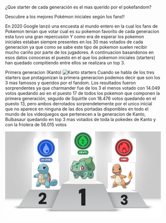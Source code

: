 ¿Que starter de cada generación es el mas querido por el pokefandom?

Descubre a los mejores Pokémon iniciales según los fans!!

En 2020 Google lanzó una encuesta al mundo entero en la cual los fans de Pokemon tenian que votar cual es su pokemon favorito de cada generacion esta tuvo una gran repercusión  Y como era de esperar los pokemon iniciales estaban siempre presentes en los 30 mas votados de cada generacion ya que como se sabe este tipo de pokemon suelen recibir mucho cariño por parte de los jugadores. A continuacion basandonos en esos datos conoceras el puesto en el que los pokemon iniciales (starters) han quedado compitiendo entre ellos se realizara un top 3. 

Primera generacion (Kanto)
![Kanto starters](https://static0.gamerantimages.com/wordpress/wp-content/uploads/2023/05/pokemon-kanto-region-starters-charmander-bulbasaur-squirtle.jpg)
Cuando se habla de los tres starters que protagonizan la primera generacion podemos decir que son los 3 mas famosos y queridos por el fandom.                                                                                                   Los resultados fueron sorprendentes ya que charmander fue de los 3 el menos votado con 14.049 votos quedando asi en el puesto 17 de todos los pokemon que componen la primera generación, seguido de Squirtle con 18.476 votos quedando en el puesto 13, pero ambos derrotados sorprendetemente por el unico inicial que no aparece en ninguna de las dos portadas disponibles en todo el mundo de los videojuegos que pertenecen a la generacion de Kanto, Bulbasaur quedando en top 3 mas votados de toda la pokedex de Kanto y con la friolera de 56.015 votos

![KantoPodium](PodioKanto.png)
